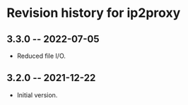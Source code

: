 # Revision history for ip2proxy

## 3.3.0  -- 2022-07-05

* Reduced file I/O.

## 3.2.0  -- 2021-12-22

* Initial version.
